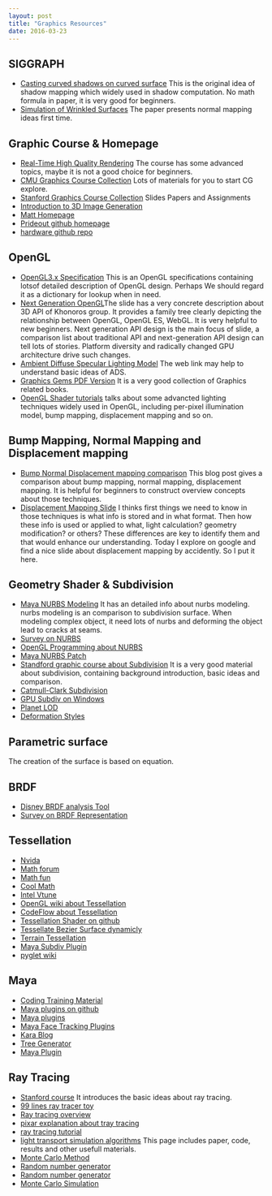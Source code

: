 ```yaml
---
layout: post
title: "Graphics Resources" 
date: 2016-03-23
---
```


## SIGGRAPH 

- [Casting curved shadows on curved surface](http://cseweb.ucsd.edu/~ravir/274/15/papers/p270-williams.pdf) This is the original idea 
  of shadow mapping which widely used in shadow computation. No math formula in paper, it is very good for beginners.
- [Simulation of Wrinkled Surfaces](http://research.microsoft.com/pubs/73939/p286-blinn.pdf) The paper presents normal mapping ideas
  first time. 

## Graphic Course & Homepage 

- [Real-Time High Quality Rendering](http://cseweb.ucsd.edu/~ravir/274/15/274.html) The course has some advanced topics,
  maybe it is not a good choice for beginners. 
- [CMU Graphics Course Collection](http://graphics.cs.cmu.edu/?page_id=16) Lots of materials for you to start CG explore.
- [Stanford Graphics Course Collection](http://graphics.stanford.edu/courses/) Slides Papers and Assignments   
- [Introduction to 3D Image Generation](http://web.cse.ohio-state.edu/~hwshen/781/Site/Main.html)
- [Matt Homepage](https://graphics.stanford.edu/~mdfisher/index.html)
- [Prideout github homepage](http://github.prideout.net/)
- [hardware github repo](https://github.com/hardware)

## OpenGL

- [OpenGL3.x Specification](https://www.opengl.org/registry/doc/glspec32.core.20091207.pdf) This is an OpenGL specifications 
  containing lotsof detailed description of OpenGL design. Perhaps We should regard it as a dictionary for lookup when in need.  
- [Next Generation OpenGL](https://www.khronos.org/assets/uploads/events/Next-Generation-OpenGL-Dec14.pdf)The slide has a very
  concrete description about 3D API of Khonoros group. It provides a family tree clearly depicting the relationship between
  OpenGL, OpenGL ES, WebGL. It is very helpful to new beginners. Next generation API design is the main focus of slide, a
  comparison list about traditional API and next-generation API design can tell lots of stories. Platform diversity and
  radically changed GPU architecture drive such changes. 
- [Ambient Diffuse Specular Lighting Model](http://www.learnopengl.com/#!Lighting/Basic-Lighting) The web link may help to understand 
  basic ideas of ADS.  
- [Graphics Gems PDF Version](https://github.com/tl3shi/books/tree/master/GameDev/Graphics) It is a very good collection of Graphics 
  related books.  
- [OpenGL Shader tutorials](https://www.opengl.org/sdk/docs/tutorials/TyphoonLabs/Chapter_4.pdf) talks about some advancted lighting 
  techniques widely used in OpenGL, including per-pixel illumination model, bump mapping, displacement mapping and so on.

## Bump Mapping, Normal Mapping and Displacement mapping

- [Bump Normal Displacement mapping comparison](http://blog.digitaltutors.com/bump-normal-and-displacement-maps/)
  This blog post gives a comparison about bump mapping, normal mapping, displacement mapping.
  It is helpful for beginners to construct overview concepts about those techniques. 
- [Displacement Mapping Slide](https://perso.limsi.fr/jacquemi/OGL-4/OGL-4-slides.pdf)
  I thinks first things we need to know in those techniques is what info is stored and
  in what format. Then how these info is used or applied to what, light calculation?
  geometry modification? or others? These differences are key to identify them and that
  would enhance our understanding. Today I explore on google and find a nice slide about
  displacement mapping by accidently. So I put it here.

## Geometry Shader & Subdivision

- [Maya NURBS Modeling](https://courses.cs.washington.edu/courses/cse459/06wi/help/mayaguide/Complete/NURBS.pdf)
    It has an detailed info about nurbs modeling. nurbs modeling is an 
    comparison to subdivision surface. When modeling complex object, it 
    need lots of nurbs and deforming the object lead to cracks at seams.
- [Survey on NURBS](http://design.osu.edu/carlson/history/PDFs/Piegl-NURBS-91.pdf)
- [OpenGL Programming about NURBS](http://www.glprogramming.com/red/chapter12.html)
- [Maya NURBS Patch](http://www.3dtutorials.michaelorourke.com/tutorials/Modeling/Basics/NurbsPatchsIntro12.pdf)    
- [Standford graphic course about Subdivision](http://graphics.stanford.edu/courses/cs468-10-fall/LectureSlides/10_Subdivision.pdf)
    It is  a very good material about subdivision, containing background introduction, basic ideas and comparison.
- [Catmull-Clark Subdivision](http://www.rorydriscoll.com/2008/08/01/catmull-clark-subdivision-the-basics/)
- [GPU Subdiv on Windows](https://github.com/astrolagrange/GPU-based-feature-adaptive-rendering-of-Loop-subdivision-surfaces)
- [Planet LOD](https://github.com/sp4cerat/Planet-LOD)
- [Deformation Styles](https://github.com/sp4cerat/Deformation-Styles-using-Spline-Skinning)

## Parametric surface

The creation of the surface is based on equation.

## BRDF

- [Disney BRDF analysis Tool](http://www.disneyanimation.com/technology/brdf.html)
- [Survey on BRDF Representation](http://www.cs.princeton.edu/~smr/cs348c-97/surveypaper.html)

## Tessellation

- [Nvida](http://www.nvidia.com/object/tessellation.html) 
- [Math forum](http://mathforum.org/sum95/suzanne/whattess.html) 
- [Math fun](https://www.mathsisfun.com/geometry/tessellation.html) 
- [Cool Math](http://www.coolmath.com/lesson-tessellations-1) 
- [Intel Vtune](https://software.intel.com/en-us/node/596501) 
- [OpenGL wiki about Tessellation](https://www.opengl.org/wiki/Tessellation)
- [CodeFlow about Tessellation](http://codeflow.org/entries/2010/nov/07/opengl-4-tessellation/)
- [Tessellation Shader on github](https://github.com/NCCA/TessellationShader)
- [Tessellate Bezier Surface dynamicly](https://github.com/Jakub-Ciecierski/TessellationGFX)
- [Terrain Tessellation](https://github.com/hardware/TerrainTessellation)
- [Maya Subdiv Plugin](https://github.com/dnkv/MayaTSubdiv)
- [pyglet wiki](https://bitbucket.org/pyglet/pyglet/wiki/Home)
    

## Maya

- [Coding Training Material](https://github.com/ADN-DevTech/Maya-Training-Material)
- [Maya plugins on github](https://github.com/illmillrig?tab=repositories)
- [Maya plugins](https://github.com/appleseedhq)
- [Maya Face Tracking Plugins](https://github.com/oscarwestberg/Face-Tracking-Maya)
- [Kara Blog](http://www.karajensen.com/)
- [Tree Generator](https://github.com/karajensen/tree-generator)
- [Maya Plugin](https://github.com/illmillrig/SurfaceAttach)


## Ray Tracing

- [Stanford course](http://candela.stanford.edu/cs348b-14/doku.php) It introduces the basic ideas about ray tracing.
- [99 lines ray tracer toy](http://www.kevinbeason.com/smallpt/)
- [Ray tracing overview](http://www.scratchapixel.com/lessons/3d-basic-rendering/ray-tracing-overview)
- [pixar explanation about tray tracing](https://renderman.pixar.com/view/raytracing-fundamentals)
- [ray tracing tutorial](https://www.ics.uci.edu/~gopi/CS211B/RayTracing%20tutorial.pdf)
- [light transport simulation algorithms](http://iliyan.com/publications/VertexMerging)
  This page includes paper, code, results and other usefull materials.
- [Monte Carlo Method](http://www.scratchapixel.com/lessons/mathematics-physics-for-computer-graphics/monte-carlo-methods-in-practice/monte-carlo-integration)
- [Random number generator](http://www.agner.org/random/?e=0,34)
- [Random number generator](http://www.maths.manchester.ac.uk/~ahazel/VBAC++_coursework3.pdf)
- [Monte Carlo Simulation](http://ww2.odu.edu/~agodunov/teaching/notes/Cp01_random.pdf)
